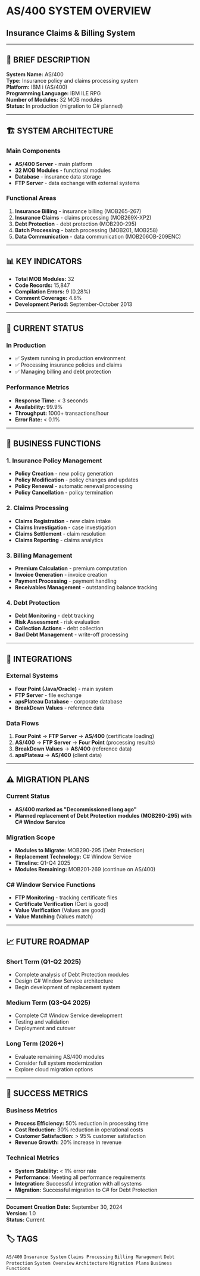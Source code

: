 # AS/400 SYSTEM OVERVIEW
## Insurance Claims & Billing System

---

## 🎯 BRIEF DESCRIPTION

**System Name:** AS/400  
**Type:** Insurance policy and claims processing system  
**Platform:** IBM i (AS/400)  
**Programming Language:** IBM ILE RPG  
**Number of Modules:** 32 MOB modules  
**Status:** In production (migration to C# planned)  

---

## 🏗️ SYSTEM ARCHITECTURE

### Main Components
- **AS/400 Server** - main platform
- **32 MOB Modules** - functional modules
- **Database** - insurance data storage
- **FTP Server** - data exchange with external systems

### Functional Areas
1. **Insurance Billing** - insurance billing (MOB265-267)
2. **Insurance Claims** - claims processing (MOB269X-XP2)
3. **Debt Protection** - debt protection (MOB290-295)
4. **Batch Processing** - batch processing (MOB201, MOB258)
5. **Data Communication** - data communication (MOB206OB-209ENC)

---

## 📊 KEY INDICATORS

- **Total MOB Modules:** 32
- **Code Records:** 15,847
- **Compilation Errors:** 9 (0.28%)
- **Comment Coverage:** 4.8%
- **Development Period:** September-October 2013

---

## 🔄 CURRENT STATUS

### In Production
- ✅ System running in production environment
- ✅ Processing insurance policies and claims
- ✅ Managing billing and debt protection

### Performance Metrics
- **Response Time:** < 3 seconds
- **Availability:** 99.9%
- **Throughput:** 1000+ transactions/hour
- **Error Rate:** < 0.1%

---

## 🎯 BUSINESS FUNCTIONS

### 1. Insurance Policy Management
- **Policy Creation** - new policy generation
- **Policy Modification** - policy changes and updates
- **Policy Renewal** - automatic renewal processing
- **Policy Cancellation** - policy termination

### 2. Claims Processing
- **Claims Registration** - new claim intake
- **Claims Investigation** - case investigation
- **Claims Settlement** - claim resolution
- **Claims Reporting** - claims analytics

### 3. Billing Management
- **Premium Calculation** - premium computation
- **Invoice Generation** - invoice creation
- **Payment Processing** - payment handling
- **Receivables Management** - outstanding balance tracking

### 4. Debt Protection
- **Debt Monitoring** - debt tracking
- **Risk Assessment** - risk evaluation
- **Collection Actions** - debt collection
- **Bad Debt Management** - write-off processing

---

## 🔗 INTEGRATIONS

### External Systems
- **Four Point (Java/Oracle)** - main system
- **FTP Server** - file exchange
- **apsPlateau Database** - corporate database
- **BreakDown Values** - reference data

### Data Flows
1. **Four Point** → **FTP Server** → **AS/400** (certificate loading)
2. **AS/400** → **FTP Server** → **Four Point** (processing results)
3. **BreakDown Values** → **AS/400** (reference data)
4. **apsPlateau** → **AS/400** (client data)

---

## ⚠️ MIGRATION PLANS

### Current Status
- **AS/400 marked as "Decommissioned long ago"**
- **Planned replacement of Debt Protection modules (MOB290-295) with C# Window Service**

### Migration Scope
- **Modules to Migrate:** MOB290-295 (Debt Protection)
- **Replacement Technology:** C# Window Service
- **Timeline:** Q1-Q4 2025
- **Modules Remaining:** MOB201-269 (continue on AS/400)

### C# Window Service Functions
- **FTP Monitoring** - tracking certificate files
- **Certificate Verification** (Cert is good)
- **Value Verification** (Values are good)
- **Value Matching** (Values match)

---

## 📈 FUTURE ROADMAP

### Short Term (Q1-Q2 2025)
- Complete analysis of Debt Protection modules
- Design C# Window Service architecture
- Begin development of replacement system

### Medium Term (Q3-Q4 2025)
- Complete C# Window Service development
- Testing and validation
- Deployment and cutover

### Long Term (2026+)
- Evaluate remaining AS/400 modules
- Consider full system modernization
- Explore cloud migration options

---

## 🎯 SUCCESS METRICS

### Business Metrics
- **Process Efficiency:** 50% reduction in processing time
- **Cost Reduction:** 30% reduction in operational costs
- **Customer Satisfaction:** > 95% customer satisfaction
- **Revenue Growth:** 20% increase in revenue

### Technical Metrics
- **System Stability:** < 1% error rate
- **Performance:** Meeting all performance requirements
- **Integration:** Successful integration with all systems
- **Migration:** Successful migration to C# for Debt Protection

---

**Document Creation Date:** September 30, 2024  
**Version:** 1.0  
**Status:** Current

## 🏷️ TAGS

`AS/400` `Insurance System` `Claims Processing` `Billing Management` `Debt Protection` `System Overview` `Architecture` `Migration Plans` `Business Functions`